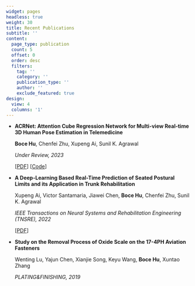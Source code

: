 ```yaml
---
widget: pages
headless: true
weight: 30
title: Recent Publications
subtitle: ''
content:
  page_type: publication
  count: 5
  offset: 0
  order: desc
  filters:
    tag: ''
    category: ''
    publication_type: ''
    author: ''
    exclude_featured: true
design:
  view: 4
  columns: '1'
---
```


- **ACRNet: Attention Cube Regression Network for Multi-view Real-time 3D Human Pose Estimation in Telemedicine**

  **Boce Hu**, Chenfei Zhu, Xupeng Ai, Sunil K. Agrawal

  _Under Review, 2023_

  [[PDF](https://arxiv.org/pdf/2210.05130.pdf)] [[Code](https://github.com/BoceHu/ACRNet)]

- **A Deep-Learning Based Real-Time Prediction of Seated Postural Limits and its Application in Trunk Rehabilitation**

  Xupeng Ai, Victor Santamaria, Jiawei Chen, **Boce Hu**, Chenfei Zhu, Sunil K. Agrawal

  _IEEE Transactions on Neural Systems and Rehabilitation Engineering (TNSRE), 2022_

  [[PDF](https://ieeexplore.ieee.org/stamp/stamp.jsp?tp=&arnumber=9944704)]
  
- **Study on the Removal Process of Oxide Scale on the 17-4PH Aviation Fasteners**

  Wenting Lu, Yajun Chen, Xianjie Song, Keyu Wang, **Boce Hu**, Xuntao Zhang

  _PLATING&FINISHING, 2019_
